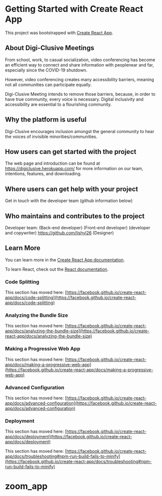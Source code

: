 # Getting Started with Create React App

This project was bootstrapped with [Create React App](https://github.com/facebook/create-react-app).

## About Digi-Clusive Meetings
From school, work, to casual socialization, video conferencing has become an efficient way to connect and share information with peoplenear and far, especially since the COVID-19 shutdown. 

However, video conferencing creates many accessibility barriers, meaning not all communities can participate equally. 

Digi-Clusive Meeting intends to remove those barriers, because, in order to have true community, every voice is necessary. Digital inclusivity and accessibility are essential to a flourishing community. 


## Why the platform is useful
Digi-Clusive encourages inclusion amongst the general community to hear the voices of invisible minorities/communities. 

## How users can get started with the project
The web page and introduction can be found at https://digiclusive.herokuapp.com/ for more information on our team, intentions, features, and downloading.

## Where users can get help with your project
Get in touch with the developer team (github information below)

## Who maintains and contributes to the project
Developer team: 
(Back-end developer)
(Front-end developer)
(developer and copywriter)
https://github.com/lishyl26 (Designer)

## Learn More

You can learn more in the [Create React App documentation](https://facebook.github.io/create-react-app/docs/getting-started).

To learn React, check out the [React documentation](https://reactjs.org/).

### Code Splitting

This section has moved here: [https://facebook.github.io/create-react-app/docs/code-splitting](https://facebook.github.io/create-react-app/docs/code-splitting)

### Analyzing the Bundle Size

This section has moved here: [https://facebook.github.io/create-react-app/docs/analyzing-the-bundle-size](https://facebook.github.io/create-react-app/docs/analyzing-the-bundle-size)

### Making a Progressive Web App

This section has moved here: [https://facebook.github.io/create-react-app/docs/making-a-progressive-web-app](https://facebook.github.io/create-react-app/docs/making-a-progressive-web-app)

### Advanced Configuration

This section has moved here: [https://facebook.github.io/create-react-app/docs/advanced-configuration](https://facebook.github.io/create-react-app/docs/advanced-configuration)

### Deployment

This section has moved here: [https://facebook.github.io/create-react-app/docs/deployment](https://facebook.github.io/create-react-app/docs/deployment)



This section has moved here: [https://facebook.github.io/create-react-app/docs/troubleshooting#npm-run-build-fails-to-minify](https://facebook.github.io/create-react-app/docs/troubleshooting#npm-run-build-fails-to-minify)
# zoom_app
